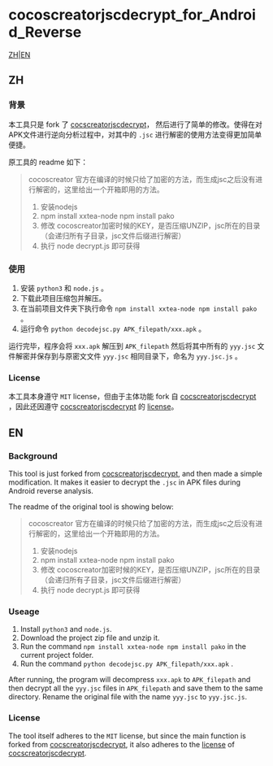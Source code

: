 # cocoscreatorjscdecrypt_for_Android_Reverse

[ZH](https://github.com/qriosa/cocoscreatorjscdecrypt_for_Android_Reverse#zh)|[EN](https://github.com/qriosa/cocoscreatorjscdecrypt_for_Android_Reverse#en)

## ZH

### 背景

本工具只是 fork 了 [cocscreatorjscdecrypt](https://github.com/luckyaibin/cocoscreatorjscdecrypt)， 然后进行了简单的修改。使得在对APK文件进行逆向分析过程中，对其中的 `.jsc` 进行解密的使用方法变得更加简单便捷。

原工具的 readme 如下：

> cocoscreator 官方在编译的时候只给了加密的方法，而生成jsc之后没有进行解密的，这里给出一个开箱即用的方法。
>
> 1. 安装nodejs
> 2. npm install xxtea-node
>    npm install pako
> 3. 修改 cocoscreator加密时候的KEY，是否压缩UNZIP，jsc所在的目录（会递归所有子目录，jsc文件后缀进行解密）
> 4. 执行 node decrypt.js 即可获得



### 使用

1. 安装 `python3` 和 `node.js` 。
2. 下载此项目压缩包并解压。
3. 在当前项目文件夹下执行命令 `npm install xxtea-node npm install pako` 。
4. 运行命令 `python decodejsc.py APK_filepath/xxx.apk` 。

运行完毕，程序会将 `xxx.apk` 解压到 `APK_filepath` 然后将其中所有的 `yyy.jsc` 文件解密并保存到与原密文文件 `yyy.jsc` 相同目录下，命名为 `yyy.jsc.js` 。



### License

本工具本身遵守 `MIT` license，但由于主体功能 fork 自 [cocscreatorjscdecrypt](https://github.com/luckyaibin/cocoscreatorjscdecrypt) ，因此还因遵守 [cocscreatorjscdecrypt](https://github.com/luckyaibin/cocoscreatorjscdecrypt) 的 [license](https://github.com/luckyaibin/cocoscreatorjscdecrypt/blob/master/LICENSE)。



## EN

### Background

This tool is just forked from [cocscreatorjscdecrypt](https://github.com/luckyaibin/cocoscreatorjscdecrypt), and then made a simple modification. It makes it easier to decrypt the `.jsc` in APK files during Android reverse analysis.

The readme of the original tool is showing below:

> cocoscreator 官方在编译的时候只给了加密的方法，而生成jsc之后没有进行解密的，这里给出一个开箱即用的方法。
>
> 1. 安装nodejs
> 2. npm install xxtea-node
>    npm install pako
> 3. 修改 cocoscreator加密时候的KEY，是否压缩UNZIP，jsc所在的目录（会递归所有子目录，jsc文件后缀进行解密）
> 4. 执行 node decrypt.js 即可获得



### Useage

1. Install `python3` and `node.js`.
2. Download the project zip file and unzip it. 
3. Run the command `npm install xxtea-node npm install pako` in the current project folder. 
4. Run the command `python decodejsc.py APK_filepath/xxx.apk` .

After running, the program will decompress `xxx.apk` to `APK_filepath` and then decrypt all the `yyy.jsc` files in `APK_filepath` and save them to the same directory. Rename the original file with the name `yyy.jsc` to `yyy.jsc.js`.



### License

The tool itself adheres to the `MIT` license, but since the main function is forked from [cocscreatorjscdecrypt](https://github.com/luckyaibin/cocoscreatorjscdecrypt), it also adheres to the [license](https://github.com/luckyaibin/cocoscreatorjscdecrypt/blob/master/LICENSE) of [cocscreatorjscdecrypt](https://github.com/luckyaibin/cocoscreatorjscdecrypt).
